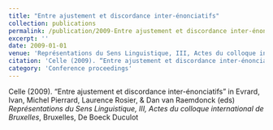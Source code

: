 ```yaml
---
title: "Entre ajustement et discordance inter-énonciatifs"
collection: publications
permalink: /publication/2009-Entre ajustement et discordance inter-énonciatifs
excerpt: ''
date: 2009-01-01
venue: 'Représentations du Sens Linguistique, III, Actes du colloque international de Bruxelles'
citation: 'Celle (2009). “Entre ajustement et discordance inter-énonciatifs” in Evrard, Ivan, Michel Pierrard, Laurence Rosier, &amp; Dan van Raemdonck (eds) <i>Représentations du Sens Linguistique, III, Actes du colloque international de Bruxelles</i>, Bruxelles, De Boeck Duculot'
category: 'Conference proceedings'
---
```

Celle (2009). “Entre ajustement et discordance inter-énonciatifs” in Evrard, Ivan, Michel Pierrard, Laurence Rosier, & Dan van Raemdonck (eds) <i>Représentations du Sens Linguistique, III, Actes du colloque international de Bruxelles</i>, Bruxelles, De Boeck Duculot